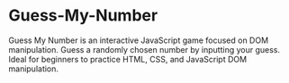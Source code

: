 # Guess-My-Number
Guess My Number is an interactive JavaScript game focused on DOM manipulation. Guess a randomly chosen number by inputting your guess. Ideal for beginners to practice HTML, CSS, and JavaScript DOM manipulation.

